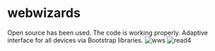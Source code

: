 # webwizards
Open source has been used.
The code is working properly.
Adaptive interface for all devices via Bootstrap libraries.
![wws](https://github.com/semakalnin/webwizards/assets/75793316/8651b6f7-814f-4e4d-b6a0-d148b20ce1cd)
![read4](https://github.com/semakalnin/webwizards/assets/75793316/a8f12e92-6774-4609-8419-63132d7fbb6c)
